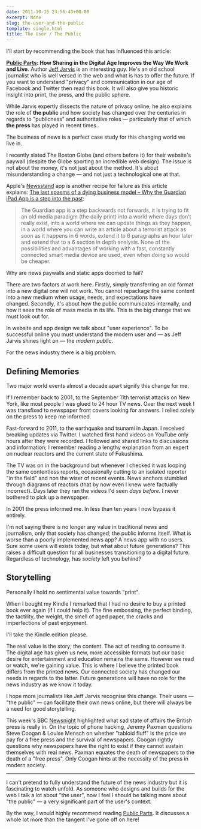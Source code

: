 ```yaml
---
date: 2011-10-15 23:56:43+00:00
excerpt: None
slug: the-user-and-the-public
template: single.html
title: The User / The Public
---
```


I'll start by recommending the book that has influenced this article:

**[Public Parts](http://www.amazon.co.uk/Public-Parts-Sharing-Digital-Improves/dp/1451636008/): How Sharing in the Digital Age Improves the Way We Work and Live**. Author [Jeff Jarvis](http://twitter.com/jeffjarvis) is an interesting guy. He's an old school journalist who is well versed in the web and what is has to offer the future. If you want to understand "privacy" and communication in our age of Facebook and Twitter then read this book. It will also give you historic insight into print, the press, and the public sphere.

While Jarvis expertly dissects the nature of privacy online, he also explains the role of **the public** and how society has changed over the centuries in regards to "publicness" and authoritative roles — particularly that of which **the press** has played in recent times.

The business of news is a perfect case study for this changing world we live in.

I recently slated The Boston Globe (and others before it) for their website's paywall (despite the Globe sporting an incredible web design). The issue is not about the money, it's not just about the method. It's about misunderstanding a change — and not just a technological one at that.

Apple's [Newsstand](http://www.apple.com/ios/features.html#newsstand) app is another recipe for failure as this article explains: [The last spasms of a dying business model – Why the Guardian iPad App is a step into the past](http://thetalldesigner.com/blog/2011/10/15/the-last-spasms-of-a-dying-business-model-why-the-guardian-ipad-app-is-a-step-into-the-past/):


<blockquote><p>The Guardian app is a step backwards not forwards, it is trying to fit an old media paradigm (the daily print) into a world where days don’t really exist, into a world where we can update things as they happen, in a world where you can write an article about a terrorist attack as soon as it happens in 6 words, extend it to 6 paragraphs an hour later and extend that to a 6 section in depth analysis. None of the possibilities and advantages of working with a fast, constantly connected smart media device are used, even when doing so would be cheaper.</p></blockquote>


Why are news paywalls and static apps doomed to fail?

There are two factors at work here. Firstly, simply transferring an old format into a new digital one will not work. You cannot repackage the same content into a new medium when usage, needs, and expectations have changed. Secondly, it's about how the public communicates internally, and how it sees the role of mass media in its life. This is the big change that we must look out for.

In website and app design we talk about "user experience". To be successful online you must understand the modern user and — as Jeff Jarvis shines light on — the _modern public_.

For the news industry there is a big problem.


## Defining Memories


Two major world events almost a decade apart signify this change for me.

If I remember back to 2001, to the September 11th terrorist attacks on New York, like most people I was glued to 24 hour TV news. Over the next week I was transfixed to newspaper front covers looking for answers. I relied solely on the press to keep me informed.

Fast-forward to 2011, to the earthquake and tsunami in Japan. I received breaking updates via Twitter. I watched first hand videos on YouTube only hours after they were recorded. I followed and shared links to discussions and information; I remember reading a lengthy explanation from an expert on nuclear reactors and the current state of Fukushima.

The TV was on in the background but whenever I checked it was looping the same contentless reports, occasionally cutting to an isolated reporter "in the field" and non the wiser of recent events. News anchors stumbled through diagrams of reactors (that by now even I knew were factually incorrect). Days later they ran the videos I'd seen _days before_. I never bothered to pick up a newspaper.

In 2001 the press informed me. In less than ten years I now bypass it entirely.

I'm not saying there is no longer any value in traditional news and journalism, only that society has changed; the public informs itself. What is worse than a poorly implemented news app? A news app with no users. Sure some users will exists today, but what about future generations? This raises a difficult question for all businesses transitioning to a digital future. Regardless of technology, has _society_ left you behind?


## Storytelling


Personally I hold no sentimental value towards "print".

When I bought my Kindle I remarked that I had no desire to buy a printed book ever again (if I could help it). The fine embossing, the perfect binding, the tactility, the weight, the smell of aged paper, the cracks and imperfections of past enjoyment.

I'll take the Kindle edition please.

The real value is the story; the content. The act of reading to consume it. The digital age has given us new, more accessible formats but our basic desire for entertainment and education remains the same. However we read or watch, we're gaining value. This is where I believe the printed book differs from the printed news. Our connected society has changed our needs in regards to the latter. Future generations will have no role for the news industry as we know it today.

I hope more journalists like Jeff Jarvis recognise this change. Their users — "the public" — can facilitate their own news online, but there will always be a need for good storytelling.

This week's BBC [Newsnight](http://news.bbc.co.uk/1/hi/programmes/newsnight/9614587.stm) highlighted what sad state of affairs the British press is really in. On the topic of phone hacking, Jeremy Paxman questions Steve Coogan & Louise Mensch on whether "tabloid fluff" is the price we pay for a free press and the survival of newspapers. Coogan rightly questions why newspapers have the right to exist if they cannot sustain themselves with real news. Paxman equates the death of newspapers to the death of a "free press". Only Coogan hints at the necessity of the press in modern society.


* * *


I can't pretend to fully understand the future of the news industry but it is fascinating to watch unfold. As someone who designs and builds for the web I talk a lot about "the user", now I feel I should be talking more about "the public" — a very significant part of the user's context.

By the way, I would highly recommend reading [Public Parts](http://www.amazon.co.uk/Public-Parts-Sharing-Digital-Improves/dp/1451636008/). It discusses a whole lot more than the tangent I've gone off on here!
